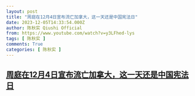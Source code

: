 ```yaml
---
layout: post
title: "周庭在12月4日宣布流亡加拿大，这一天还是中国宪法日"
date: 2023-12-05T14:33:54.000Z
author: 陈秋实 Qiushi Official
from: https://www.youtube.com/watch?v=y3LFhed-lys
tags: [ 陈秋实 ]
comments: True
categories: [ 陈秋实 ]
---
```

<!--1701786834000-->
[周庭在12月4日宣布流亡加拿大，这一天还是中国宪法日](https://www.youtube.com/watch?v=y3LFhed-lys)
------

<div>

</div>
